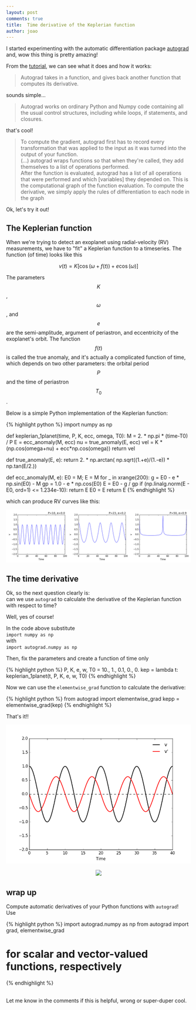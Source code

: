 ```yaml
---
layout: post
comments: true
title:  Time derivative of the Keplerian function
author: joao
---
```


I started experimenting with the automatic differentiation package
[autograd](https://github.com/HIPS/autograd)
and, wow this thing is pretty amazing!

From the [tutorial](https://github.com/HIPS/autograd/blob/master/docs/tutorial.md), 
we can see what it does and how it works:

> Autograd takes in a function, 
> and gives back another function that computes its derivative. 

sounds simple...

> Autograd works on ordinary Python and Numpy code 
> containing all the usual control structures, 
> including while loops, if statements, and closures.

that's cool!

> To compute the gradient, 
> autograd first has to record every transformation 
> that was applied to the input as it was turned into the output of your function.  
> (...) autograd wraps functions so that when they're called, 
> they add themselves to a list of operations performed.  
> After the function is evaluated, 
> autograd has a list of all operations that were performed 
> and which [variables] they depended on. 
> This is the computational graph of the function evaluation. 
> To compute the derivative, we simply apply the rules 
> of differentiation to each node in the graph


Ok, let's try it out!


## The Keplerian function

When we're trying to detect an exoplanet using radial-velocity (RV) measurements,
we have to "fit" a Keplerian function to a timeseries.
The function (of time) looks like this

$$
v(t) = K \left[ \cos \left( \omega + f(t) \right) + e \cos(\omega) \right]
$$

The parameters $$K$$, $$\omega$$, and $$e$$ are
the semi-amplitude, argument of periastron,
and eccentricity of the exoplanet's orbit.
The function $$f(t)$$ is called the true anomaly,
and it's actually a complicated function of time,
which depends on two other parameters:
the orbital period $$P$$ and the time of periastron $$T_0$$.

Below is a simple Python implementation of the Keplerian function:


{% highlight python %}
import numpy as np

def keplerian_1planet(time, P, K, ecc, omega, T0):
    M = 2. * np.pi * (time-T0) / P
    E = ecc_anomaly(M, ecc)
    nu = true_anomaly(E, ecc)
    vel = K * (np.cos(omega+nu) + ecc*np.cos(omega))
    return vel

def true_anomaly(E, e):
    return 2. * np.arctan( np.sqrt((1.+e)/(1.-e)) * np.tan(E/2.))

def ecc_anomaly(M, e):
    E0 = M; E = M
    for _ in xrange(200):
        g = E0 - e * np.sin(E0) - M
        gp = 1.0 - e * np.cos(E0)
        E = E0 - g / gp
        if (np.linalg.norm(E - E0, ord=1) <= 1.234e-10): 
            return E
        E0 = E
    return E
{% endhighlight %}


which can produce RV curves like this:


![alt](./assets/keplerian-functions.png)


## The time derivative 

Ok, so the next question clearly is:  
can we use `autograd` to calculate the derivative 
of the Keplerian function with respect to time?

Well, yes of course!

In the code above substitute  
  `import numpy as np`  
with  
  `import autograd.numpy as np`


Then, fix the parameters and create a function of time only

{% highlight python %}
P, K, e, w, T0 = 10., 1., 0.1, 0., 0.
kep = lambda t: keplerian_1planet(t, P, K, e, w, T0)
{% endhighlight %}


Now we can use the `elementwise_grad` function
to calculate the derivative:

{% highlight python %}
from autograd import elementwise_grad
kepp = elementwise_grad(kep)
{% endhighlight %}


That's it!! 


![](./assets/keplerian-function-derivative.png)

<center>
    <img src="http://media.giphy.com/media/EldfH1VJdbrwY/giphy.gif">
</center>

## wrap up


Compute automatic derivatives of your Python functions with `autograd`!  
Use 

{% highlight python %}
import autograd.numpy as np
from autograd import grad, elementwise_grad
# for scalar and vector-valued functions, respectively
{% endhighlight %}


<br>
Let me know in the comments if this is helpful, wrong or super-duper cool.





